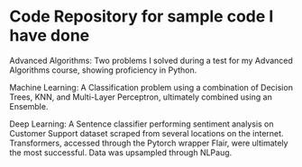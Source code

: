 # Code Repository for sample code I have done

Advanced Algorithms: 
  Two problems I solved during a test for my Advanced Algorithms course, showing proficiency in Python.

Machine Learning:
  A Classification problem using a combination of Decision Trees, KNN, and Multi-Layer Perceptron, ultimately combined using an Ensemble.

Deep Learning:
  A Sentence classifier performing sentiment analysis on Customer Support dataset scraped from several locations on the internet. Transformers, accessed through the Pytorch wrapper Flair, were ultimately the most successful. Data was upsampled through NLPaug. 
